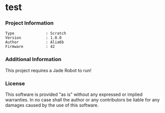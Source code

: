 test
================



### Project Information
```
Type              : Scratch
Version           : 1.0.0
Author            : Alia6b
Firmware          : 42
```

### Additional Information
This project requires a Jade Robot to run!

### License
This software is provided "as is" without any expressed or implied warranties.  In no case shall the author or any contributors be liable for any damages caused by the use of this software.

